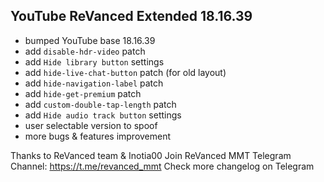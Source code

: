 ## YouTube ReVanced Extended 18.16.39
- bumped YouTube base 18.16.39
- add `disable-hdr-video` patch
- add `Hide library button` settings
- add `hide-live-chat-button` patch (for old layout)
- add `hide-navigation-label` patch
- add `hide-get-premium` patch
- add `custom-double-tap-length` patch
- add `Hide audio track button` settings
- user selectable version to spoof
- more bugs & features improvement

Thanks to ReVanced team & Inotia00
Join ReVanced MMT Telegram Channel: https://t.me/revanced_mmt
Check more changelog on Telegram
